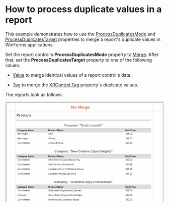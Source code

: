 # How to process duplicate values in a report

This example demonstrates how to use the <a href="https://docs.devexpress.com/XtraReports/DevExpress.XtraReports.UI.ProcessDuplicatesMode">ProcessDuplicatesMode</a> and <a href="https://docs.devexpress.com/XtraReports/DevExpress.XtraReports.UI.ProcessDuplicatesTarget">ProcessDuplicatesTarget</a> properties to merge a report's duplicate values in WinForms applications.

Set the report control's **ProcessDuplicatesMode** property to <a href="https://docs.devexpress.com/XtraReports/DevExpress.XtraReports.UI.ProcessDuplicatesMode">Merge</a>. After that, set the **ProcessDuplicatesTarget** property to one of the following values:

- <a href="https://docs.devexpress.com/XtraReports/DevExpress.XtraReports.UI.ProcessDuplicatesTarget">Value</a> to merge identical values of a report control's data.

- <a href="https://docs.devexpress.com/XtraReports/DevExpress.XtraReports.UI.ProcessDuplicatesTarget">Tag</a> to merge  the <a href="https://docs.devexpress.com/XtraReports/DevExpress.XtraReports.UI.XRControl.Tag">XRControl.Tag</a> property's duplicate values. 

The reports look as follows:

![](images/screenshot.gif)
